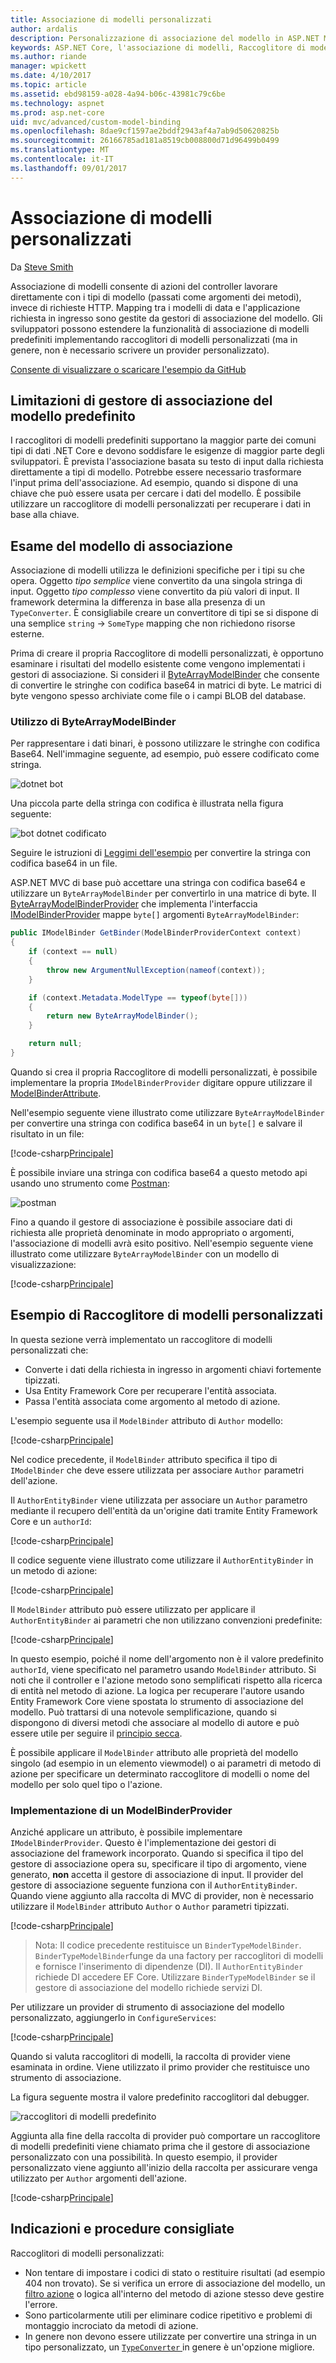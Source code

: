 ```yaml
---
title: Associazione di modelli personalizzati
author: ardalis
description: Personalizzazione di associazione del modello in ASP.NET MVC di base.
keywords: ASP.NET Core, l'associazione di modelli, Raccoglitore di modelli personalizzati
ms.author: riande
manager: wpickett
ms.date: 4/10/2017
ms.topic: article
ms.assetid: ebd98159-a028-4a94-b06c-43981c79c6be
ms.technology: aspnet
ms.prod: asp.net-core
uid: mvc/advanced/custom-model-binding
ms.openlocfilehash: 8dae9cf1597ae2bddf2943af4a7ab9d50620825b
ms.sourcegitcommit: 26166785ad181a8519cb008800d71d96499b0499
ms.translationtype: MT
ms.contentlocale: it-IT
ms.lasthandoff: 09/01/2017
---
```

# <a name="custom-model-binding"></a>Associazione di modelli personalizzati

Da [Steve Smith](http://ardalis.com)

Associazione di modelli consente di azioni del controller lavorare direttamente con i tipi di modello (passati come argomenti dei metodi), invece di richieste HTTP. Mapping tra i modelli di data e l'applicazione richiesta in ingresso sono gestite da gestori di associazione del modello. Gli sviluppatori possono estendere la funzionalità di associazione di modelli predefiniti implementando raccoglitori di modelli personalizzati (ma in genere, non è necessario scrivere un provider personalizzato).

[Consente di visualizzare o scaricare l'esempio da GitHub](https://github.com/aspnet/Docs/tree/master/aspnetcore/mvc/advanced/custom-model-binding/)

## <a name="default-model-binder-limitations"></a>Limitazioni di gestore di associazione del modello predefinito

I raccoglitori di modelli predefiniti supportano la maggior parte dei comuni tipi di dati .NET Core e devono soddisfare le esigenze di maggior parte degli sviluppatori. È prevista l'associazione basata su testo di input dalla richiesta direttamente a tipi di modello. Potrebbe essere necessario trasformare l'input prima dell'associazione. Ad esempio, quando si dispone di una chiave che può essere usata per cercare i dati del modello. È possibile utilizzare un raccoglitore di modelli personalizzati per recuperare i dati in base alla chiave.

## <a name="model-binding-review"></a>Esame del modello di associazione

Associazione di modelli utilizza le definizioni specifiche per i tipi su che opera. Oggetto *tipo semplice* viene convertito da una singola stringa di input. Oggetto *tipo complesso* viene convertito da più valori di input. Il framework determina la differenza in base alla presenza di un `TypeConverter`. È consigliabile creare un convertitore di tipi se si dispone di una semplice `string`  ->  `SomeType` mapping che non richiedono risorse esterne.

Prima di creare il propria Raccoglitore di modelli personalizzati, è opportuno esaminare i risultati del modello esistente come vengono implementati i gestori di associazione. Si consideri il [ByteArrayModelBinder](https://docs.microsoft.com/aspnet/core/api/microsoft.aspnetcore.mvc.modelbinding.binders.bytearraymodelbinder) che consente di convertire le stringhe con codifica base64 in matrici di byte. Le matrici di byte vengono spesso archiviate come file o i campi BLOB del database.

### <a name="working-with-the-bytearraymodelbinder"></a>Utilizzo di ByteArrayModelBinder

Per rappresentare i dati binari, è possono utilizzare le stringhe con codifica Base64. Nell'immagine seguente, ad esempio, può essere codificato come stringa.

![dotnet bot](custom-model-binding/images/bot.png "bot dotnet")

Una piccola parte della stringa con codifica è illustrata nella figura seguente:

![bot dotnet codificato](custom-model-binding/images/encoded-bot.png "bot dotnet con codificato")

Seguire le istruzioni di [Leggimi dell'esempio](https://github.com/aspnet/Docs/blob/master/aspnetcore/mvc/advanced/custom-model-binding/sample/CustomModelBindingSample/README.md) per convertire la stringa con codifica base64 in un file.

ASP.NET MVC di base può accettare una stringa con codifica base64 e utilizzare un `ByteArrayModelBinder` per convertirlo in una matrice di byte. Il [ByteArrayModelBinderProvider](https://docs.microsoft.com/aspnet/core/api/microsoft.aspnetcore.mvc.modelbinding.binders.bytearraymodelbinderprovider) che implementa l'interfaccia [IModelBinderProvider](https://docs.microsoft.com/aspnet/core/api/microsoft.aspnetcore.mvc.modelbinding.imodelbinderprovider) mappe `byte[]` argomenti `ByteArrayModelBinder`:

```csharp
public IModelBinder GetBinder(ModelBinderProviderContext context)
{
    if (context == null)
    {
        throw new ArgumentNullException(nameof(context));
    }

    if (context.Metadata.ModelType == typeof(byte[]))
    {
        return new ByteArrayModelBinder();
    }

    return null;
}
```

Quando si crea il propria Raccoglitore di modelli personalizzati, è possibile implementare la propria `IModelBinderProvider` digitare oppure utilizzare il [ModelBinderAttribute](https://docs.microsoft.com/aspnet/core/api/microsoft.aspnetcore.mvc.modelbinderattribute).

Nell'esempio seguente viene illustrato come utilizzare `ByteArrayModelBinder` per convertire una stringa con codifica base64 in un `byte[]` e salvare il risultato in un file:

[!code-csharp[Principale](custom-model-binding/sample/CustomModelBindingSample/Controllers/ImageController.cs?name=post1&highlight=3)]

È possibile inviare una stringa con codifica base64 a questo metodo api usando uno strumento come [Postman](https://www.getpostman.com/):

![postman](custom-model-binding/images/postman.png "postman")

Fino a quando il gestore di associazione è possibile associare dati di richiesta alle proprietà denominate in modo appropriato o argomenti, l'associazione di modelli avrà esito positivo. Nell'esempio seguente viene illustrato come utilizzare `ByteArrayModelBinder` con un modello di visualizzazione:

[!code-csharp[Principale](custom-model-binding/sample/CustomModelBindingSample/Controllers/ImageController.cs?name=post2&highlight=2)]

## <a name="custom-model-binder-sample"></a>Esempio di Raccoglitore di modelli personalizzati

In questa sezione verrà implementato un raccoglitore di modelli personalizzati che:

- Converte i dati della richiesta in ingresso in argomenti chiavi fortemente tipizzati.
- Usa Entity Framework Core per recuperare l'entità associata.
- Passa l'entità associata come argomento al metodo di azione.

L'esempio seguente usa il `ModelBinder` attributo di `Author` modello:

[!code-csharp[Principale](custom-model-binding/sample/CustomModelBindingSample/Data/Author.cs?highlight=10)]

Nel codice precedente, il `ModelBinder` attributo specifica il tipo di `IModelBinder` che deve essere utilizzata per associare `Author` parametri dell'azione. 

Il `AuthorEntityBinder` viene utilizzata per associare un `Author` parametro mediante il recupero dell'entità da un'origine dati tramite Entity Framework Core e un `authorId`:

[!code-csharp[Principale](custom-model-binding/sample/CustomModelBindingSample/Binders/AuthorEntityBinder.cs?name=demo)]

Il codice seguente viene illustrato come utilizzare il `AuthorEntityBinder` in un metodo di azione:

[!code-csharp[Principale](custom-model-binding/sample/CustomModelBindingSample/Controllers/BoundAuthorsController.cs?name=demo2&highlight=2)]

Il `ModelBinder` attributo può essere utilizzato per applicare il `AuthorEntityBinder` ai parametri che non utilizzano convenzioni predefinite:

[!code-csharp[Principale](custom-model-binding/sample/CustomModelBindingSample/Controllers/BoundAuthorsController.cs?name=demo1&highlight=2)]

In questo esempio, poiché il nome dell'argomento non è il valore predefinito `authorId`, viene specificato nel parametro usando `ModelBinder` attributo. Si noti che il controller e l'azione metodo sono semplificati rispetto alla ricerca di entità nel metodo di azione. La logica per recuperare l'autore usando Entity Framework Core viene spostata lo strumento di associazione del modello. Può trattarsi di una notevole semplificazione, quando si dispongono di diversi metodi che associare al modello di autore e può essere utile per seguire il [principio secca](http://deviq.com/don-t-repeat-yourself/).

È possibile applicare il `ModelBinder` attributo alle proprietà del modello singolo (ad esempio in un elemento viewmodel) o ai parametri di metodo di azione per specificare un determinato raccoglitore di modelli o nome del modello per solo quel tipo o l'azione.

### <a name="implementing-a-modelbinderprovider"></a>Implementazione di un ModelBinderProvider

Anziché applicare un attributo, è possibile implementare `IModelBinderProvider`. Questo è l'implementazione dei gestori di associazione del framework incorporato. Quando si specifica il tipo del gestore di associazione opera su, specificare il tipo di argomento, viene generato, **non** accetta il gestore di associazione di input. Il provider del gestore di associazione seguente funziona con il `AuthorEntityBinder`. Quando viene aggiunto alla raccolta di MVC di provider, non è necessario utilizzare il `ModelBinder` attributo `Author` o `Author` parametri tipizzati.

[!code-csharp[Principale](custom-model-binding/sample/CustomModelBindingSample/Binders/AuthorEntityBinderProvider.cs?highlight=17-20)]

> Nota: Il codice precedente restituisce un `BinderTypeModelBinder`. `BinderTypeModelBinder`funge da una factory per raccoglitori di modelli e fornisce l'inserimento di dipendenze (DI). Il `AuthorEntityBinder` richiede DI accedere EF Core. Utilizzare `BinderTypeModelBinder` se il gestore di associazione del modello richiede servizi DI.

Per utilizzare un provider di strumento di associazione del modello personalizzato, aggiungerlo in `ConfigureServices`:

[!code-csharp[Principale](custom-model-binding/sample/CustomModelBindingSample/Startup.cs?name=callout&highlight=5-9)]

Quando si valuta raccoglitori di modelli, la raccolta di provider viene esaminata in ordine. Viene utilizzato il primo provider che restituisce uno strumento di associazione.

La figura seguente mostra il valore predefinito raccoglitori dal debugger.

![raccoglitori di modelli predefinito](custom-model-binding/images/default-model-binders.png "predefinito raccoglitori di modelli")

Aggiunta alla fine della raccolta di provider può comportare un raccoglitore di modelli predefiniti viene chiamato prima che il gestore di associazione personalizzato con una possibilità. In questo esempio, il provider personalizzato viene aggiunto all'inizio della raccolta per assicurare venga utilizzato per `Author` argomenti dell'azione.

[!code-csharp[Principale](custom-model-binding/sample/CustomModelBindingSample/Startup.cs?name=callout&highlight=5-9)]

## <a name="recommendations-and-best-practices"></a>Indicazioni e procedure consigliate

Raccoglitori di modelli personalizzati:
- Non tentare di impostare i codici di stato o restituire risultati (ad esempio 404 non trovato). Se si verifica un errore di associazione del modello, un [filtro azione](xref:mvc/controllers/filters) o logica all'interno del metodo di azione stesso deve gestire l'errore.
- Sono particolarmente utili per eliminare codice ripetitivo e problemi di montaggio incrociato da metodi di azione.
- In genere non devono essere utilizzate per convertire una stringa in un tipo personalizzato, un [ `TypeConverter` ](https://msdn.microsoft.com/library/ayybcxe5.aspx) in genere è un'opzione migliore.
